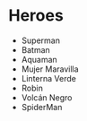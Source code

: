 # Heroes

* Superman
* Batman
* Aquaman
* Mujer Maravilla
* Linterna Verde
* Robin
* Volcán Negro
* SpiderMan
